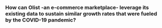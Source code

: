### How can Olist -an e-commerce marketplace- leverage its existing data to sustain similar growth rates that were fueled by the COVID-19 pandemic?
